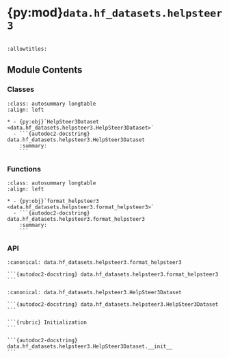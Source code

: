 # {py:mod}`data.hf_datasets.helpsteer3`

```{py:module} data.hf_datasets.helpsteer3
```

```{autodoc2-docstring} data.hf_datasets.helpsteer3
:allowtitles:
```

## Module Contents

### Classes

````{list-table}
:class: autosummary longtable
:align: left

* - {py:obj}`HelpSteer3Dataset <data.hf_datasets.helpsteer3.HelpSteer3Dataset>`
  - ```{autodoc2-docstring} data.hf_datasets.helpsteer3.HelpSteer3Dataset
    :summary:
    ```
````

### Functions

````{list-table}
:class: autosummary longtable
:align: left

* - {py:obj}`format_helpsteer3 <data.hf_datasets.helpsteer3.format_helpsteer3>`
  - ```{autodoc2-docstring} data.hf_datasets.helpsteer3.format_helpsteer3
    :summary:
    ```
````

### API

````{py:function} format_helpsteer3(data: dict[str, typing.Any]) -> dict[str, str | dict[str, str]]
:canonical: data.hf_datasets.helpsteer3.format_helpsteer3

```{autodoc2-docstring} data.hf_datasets.helpsteer3.format_helpsteer3
```
````

````{py:class} HelpSteer3Dataset()
:canonical: data.hf_datasets.helpsteer3.HelpSteer3Dataset

```{autodoc2-docstring} data.hf_datasets.helpsteer3.HelpSteer3Dataset
```

```{rubric} Initialization
```

```{autodoc2-docstring} data.hf_datasets.helpsteer3.HelpSteer3Dataset.__init__
```

````
